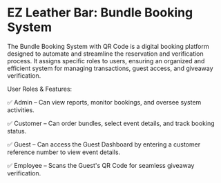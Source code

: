# EZ Leather Bar: Bundle Booking System 

The Bundle Booking System with QR Code is a digital booking platform designed to automate and streamline the reservation and verification process. It assigns specific roles to users, ensuring an organized and efficient system for managing transactions, guest access, and giveaway verification.

User Roles & Features:

✅ Admin – Can view reports, monitor bookings, and oversee system activities.

✅ Customer – Can order bundles, select event details, and track booking status.

✅ Guest – Can access the Guest Dashboard by entering a customer reference number to view event details.

✅ Employee – Scans the Guest's QR Code for seamless giveaway verification.
